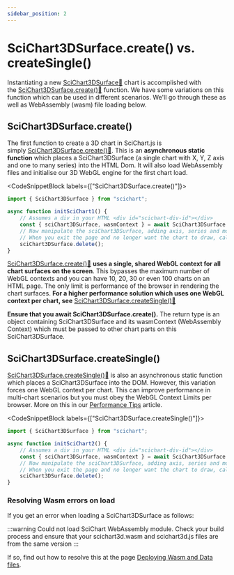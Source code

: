```yaml
---
sidebar_position: 2
---
```


# SciChart3DSurface.create() vs. createSingle()

Instantiating a new [SciChart3DSurface:blue_book:](https://www.scichart.com/documentation/js/current/typedoc/classes/scichart3dsurface.html) chart is accomplished with the [SciChart3DSurface.create():blue_book:](https://www.scichart.com/documentation/js/current/typedoc/classes/scichart3dsurface.html#create) function. We have some variations on this function which can be used in different scenarios. We'll go through these as well as WebAssembly (wasm) file loading below.

SciChart3DSurface.create()
--------------------------

The first function to create a 3D chart in SciChart.js is simply [SciChart3DSurface.create():blue_book:](https://www.scichart.com/documentation/js/current/typedoc/classes/scichart3dsurface.html#create). This is an **asynchronous static function** which places a SciChart3DSurface (a single chart with X, Y, Z axis and one to many series) into the HTML Dom. It will also load WebAssembly files and initialise our 3D WebGL engine for the first chart load.

<CodeSnippetBlock labels={["SciChart3DSurface.create()"]}>
```ts showLineNumbers
import { SciChart3DSurface } from "scichart";

async function initSciChart1() {
    // Assumes a div in your HTML <div id="scichart-div-id"></div>
    const { sciChart3DSurface, wasmContext } = await SciChart3DSurface.create("scichart-div-id");
    // Now manipulate the sciChart3DSurface, adding axis, series and more
    // When you exit the page and no longer want the chart to draw, call .delete() to free memory
    sciChart3DSurface.delete();
}
```
</CodeSnippetBlock>

[SciChart3DSurface.create():blue_book:](https://www.scichart.com/documentation/js/current/typedoc/classes/scichart3dsurface.html#create) **uses a single, shared WebGL context for all chart surfaces on the screen**. This bypasses the maximum number of WebGL contexts and you can have 10, 20, 30 or even 100 charts on an HTML page. The only limit is performance of the browser in rendering the chart surfaces. **For a higher performance solution which uses one WebGL context per chart, see** [SciChart3DSurface.createSingle():blue_book:](https://www.scichart.com/documentation/js/current/typedoc/classes/scichart3dsurface.html#createsingle)

**Ensure that you await SciChart3DSurface.create().** The return type is an object containing SciChart3DSurface and its wasmContext (WebAssembly Context) which must be passed to other chart parts on this SciChart3DSurface.

SciChart3DSurface.createSingle()
--------------------------------

[SciChart3DSurface.createSingle():blue_book:](https://www.scichart.com/documentation/js/current/typedoc/classes/scichart3dsurface.html#createsingle) is also an asynchronous static function which places a SciChart3DSurface into the DOM. However, this variation forces one WebGL context per chart. This can improve performance in multi-chart scenarios but you must obey the WebGL Context Limits per browser. More on this in our [Performance Tips](/docs/2d-charts/performance-tips/performance-tips-and-tricks) article.

<CodeSnippetBlock labels={["SciChart3DSurface.createSingle()"]}>
```ts showLineNumbers
import { SciChart3DSurface } from "scichart";

async function initSciChart2() {
    // Assumes a div in your HTML <div id="scichart-div-id"></div>
    const { sciChart3DSurface, wasmContext } = await SciChart3DSurface.createSingle("scichart-div-id");
    // Now manipulate the sciChart3DSurface, adding axis, series and more
    // When you exit the page and no longer want the chart to draw, call .delete() to free memory
    sciChart3DSurface.delete();
}
```
</CodeSnippetBlock>

### Resolving Wasm errors on load

If you get an error when loading a SciChart3DSurface as follows:

:::warning
Could not load SciChart WebAssembly module. Check your build process and ensure that your scichart3d.wasm and scichart3d.js files are from the same version
:::

If so, find out how to resolve this at the page [Deploying Wasm and Data files](/docs/2d-charts/surface/deploying-wasm/index.md).